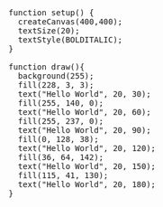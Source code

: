 <pre>function setup() {
  createCanvas(400,400);
  textSize(20);
  textStyle(BOLDITALIC);
}

function draw(){
  background(255);
  fill(228, 3, 3);
  text("Hello World", 20, 30);
  fill(255, 140, 0);
  text("Hello World", 20, 60);
  fill(255, 237, 0);
  text("Hello World", 20, 90);
  fill(0, 128, 38);
  text("Hello World", 20, 120);
  fill(36, 64, 142);
  text("Hello World", 20, 150);
  fill(115, 41, 130);
  text("Hello World", 20, 180);
}</pre>